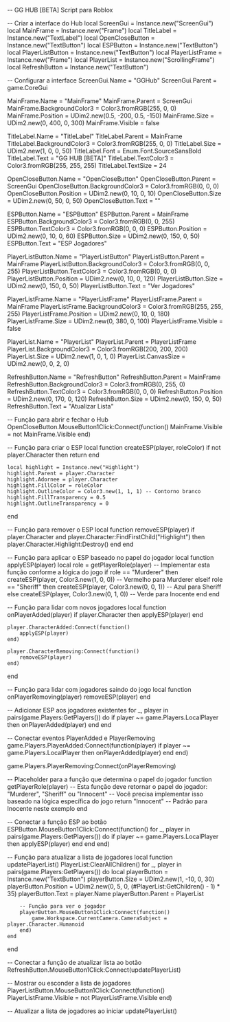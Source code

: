 -- GG HUB [BETA] Script para Roblox

-- Criar a interface do Hub
local ScreenGui = Instance.new("ScreenGui")
local MainFrame = Instance.new("Frame")
local TitleLabel = Instance.new("TextLabel")
local OpenCloseButton = Instance.new("TextButton")
local ESPButton = Instance.new("TextButton")
local PlayerListButton = Instance.new("TextButton")
local PlayerListFrame = Instance.new("Frame")
local PlayerList = Instance.new("ScrollingFrame")
local RefreshButton = Instance.new("TextButton")

-- Configurar a interface
ScreenGui.Name = "GGHub"
ScreenGui.Parent = game.CoreGui

MainFrame.Name = "MainFrame"
MainFrame.Parent = ScreenGui
MainFrame.BackgroundColor3 = Color3.fromRGB(255, 0, 0)
MainFrame.Position = UDim2.new(0.5, -200, 0.5, -150)
MainFrame.Size = UDim2.new(0, 400, 0, 300)
MainFrame.Visible = false

TitleLabel.Name = "TitleLabel"
TitleLabel.Parent = MainFrame
TitleLabel.BackgroundColor3 = Color3.fromRGB(255, 0, 0)
TitleLabel.Size = UDim2.new(1, 0, 0, 50)
TitleLabel.Font = Enum.Font.SourceSansBold
TitleLabel.Text = "GG HUB [BETA]"
TitleLabel.TextColor3 = Color3.fromRGB(255, 255, 255)
TitleLabel.TextSize = 24

OpenCloseButton.Name = "OpenCloseButton"
OpenCloseButton.Parent = ScreenGui
OpenCloseButton.BackgroundColor3 = Color3.fromRGB(0, 0, 0)
OpenCloseButton.Position = UDim2.new(0, 10, 0, 10)
OpenCloseButton.Size = UDim2.new(0, 50, 0, 50)
OpenCloseButton.Text = ""

ESPButton.Name = "ESPButton"
ESPButton.Parent = MainFrame
ESPButton.BackgroundColor3 = Color3.fromRGB(0, 0, 255)
ESPButton.TextColor3 = Color3.fromRGB(0, 0, 0)
ESPButton.Position = UDim2.new(0, 10, 0, 60)
ESPButton.Size = UDim2.new(0, 150, 0, 50)
ESPButton.Text = "ESP Jogadores"

PlayerListButton.Name = "PlayerListButton"
PlayerListButton.Parent = MainFrame
PlayerListButton.BackgroundColor3 = Color3.fromRGB(0, 0, 255)
PlayerListButton.TextColor3 = Color3.fromRGB(0, 0, 0)
PlayerListButton.Position = UDim2.new(0, 10, 0, 120)
PlayerListButton.Size = UDim2.new(0, 150, 0, 50)
PlayerListButton.Text = "Ver Jogadores"

PlayerListFrame.Name = "PlayerListFrame"
PlayerListFrame.Parent = MainFrame
PlayerListFrame.BackgroundColor3 = Color3.fromRGB(255, 255, 255)
PlayerListFrame.Position = UDim2.new(0, 10, 0, 180)
PlayerListFrame.Size = UDim2.new(0, 380, 0, 100)
PlayerListFrame.Visible = false

PlayerList.Name = "PlayerList"
PlayerList.Parent = PlayerListFrame
PlayerList.BackgroundColor3 = Color3.fromRGB(200, 200, 200)
PlayerList.Size = UDim2.new(1, 0, 1, 0)
PlayerList.CanvasSize = UDim2.new(0, 0, 2, 0)

RefreshButton.Name = "RefreshButton"
RefreshButton.Parent = MainFrame
RefreshButton.BackgroundColor3 = Color3.fromRGB(0, 255, 0)
RefreshButton.TextColor3 = Color3.fromRGB(0, 0, 0)
RefreshButton.Position = UDim2.new(0, 170, 0, 120)
RefreshButton.Size = UDim2.new(0, 150, 0, 50)
RefreshButton.Text = "Atualizar Lista"

-- Função para abrir e fechar o Hub
OpenCloseButton.MouseButton1Click:Connect(function()
    MainFrame.Visible = not MainFrame.Visible
end)

-- Função para criar o ESP
local function createESP(player, roleColor)
    if not player.Character then return end

    local highlight = Instance.new("Highlight")
    highlight.Parent = player.Character
    highlight.Adornee = player.Character
    highlight.FillColor = roleColor
    highlight.OutlineColor = Color3.new(1, 1, 1) -- Contorno branco
    highlight.FillTransparency = 0.5
    highlight.OutlineTransparency = 0
end

-- Função para remover o ESP
local function removeESP(player)
    if player.Character and player.Character:FindFirstChild("Highlight") then
        player.Character.Highlight:Destroy()
    end
end

-- Função para aplicar o ESP baseado no papel do jogador
local function applyESP(player)
    local role = getPlayerRole(player) -- Implementar esta função conforme a lógica do jogo
    if role == "Murderer" then
        createESP(player, Color3.new(1, 0, 0)) -- Vermelho para Murderer
    elseif role == "Sheriff" then
        createESP(player, Color3.new(0, 0, 1)) -- Azul para Sheriff
    else
        createESP(player, Color3.new(0, 1, 0)) -- Verde para Inocente
    end
end

-- Função para lidar com novos jogadores
local function onPlayerAdded(player)
    if player.Character then
        applyESP(player)
    end

    player.CharacterAdded:Connect(function()
        applyESP(player)
    end)

    player.CharacterRemoving:Connect(function()
        removeESP(player)
    end)
end

-- Função para lidar com jogadores saindo do jogo
local function onPlayerRemoving(player)
    removeESP(player)
end

-- Adicionar ESP aos jogadores existentes
for _, player in pairs(game.Players:GetPlayers()) do
    if player ~= game.Players.LocalPlayer then
        onPlayerAdded(player)
    end
end

-- Conectar eventos PlayerAdded e PlayerRemoving
game.Players.PlayerAdded:Connect(function(player)
    if player ~= game.Players.LocalPlayer then
        onPlayerAdded(player)
    end
end)

game.Players.PlayerRemoving:Connect(onPlayerRemoving)

-- Placeholder para a função que determina o papel do jogador
function getPlayerRole(player)
    -- Esta função deve retornar o papel do jogador: "Murderer", "Sheriff" ou "Innocent"
    -- Você precisa implementar isso baseado na lógica específica do jogo
    return "Innocent" -- Padrão para Inocente neste exemplo
end

-- Conectar a função ESP ao botão
ESPButton.MouseButton1Click:Connect(function()
    for _, player in pairs(game.Players:GetPlayers()) do
        if player ~= game.Players.LocalPlayer then
            applyESP(player)
        end
    end
end)

-- Função para atualizar a lista de jogadores
local function updatePlayerList()
    PlayerList:ClearAllChildren()
    for _, player in pairs(game.Players:GetPlayers()) do
        local playerButton = Instance.new("TextButton")
        playerButton.Size = UDim2.new(1, -10, 0, 30)
        playerButton.Position = UDim2.new(0, 5, 0, (#PlayerList:GetChildren() - 1) * 35)
        playerButton.Text = player.Name
        playerButton.Parent = PlayerList

        -- Função para ver o jogador
        playerButton.MouseButton1Click:Connect(function()
            game.Workspace.CurrentCamera.CameraSubject = player.Character.Humanoid
        end)
    end
end

-- Conectar a função de atualizar lista ao botão
RefreshButton.MouseButton1Click:Connect(updatePlayerList)

-- Mostrar ou esconder a lista de jogadores
PlayerListButton.MouseButton1Click:Connect(function()
    PlayerListFrame.Visible = not PlayerListFrame.Visible
end)

-- Atualizar a lista de jogadores ao iniciar
updatePlayerList()

